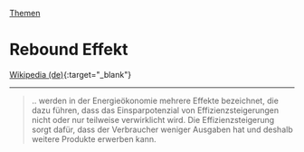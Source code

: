 [Themen](../themen.html)   

# Rebound Effekt

[Wikipedia (de)](https://de.wikipedia.org/wiki/Rebound-Effekt_(%C3%96konomie)){:target="_blank"}  

---

> .. werden in der Energieökonomie mehrere Effekte bezeichnet, die dazu führen, dass das Einsparpotenzial von Effizienzsteigerungen nicht oder nur teilweise verwirklicht wird. Die Effizienzsteigerung sorgt dafür, dass der Verbraucher weniger Ausgaben hat und deshalb weitere Produkte erwerben kann.
